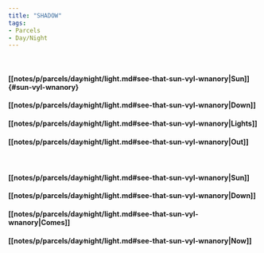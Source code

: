 ```yaml
---
title: "SHADOW"
tags:
- Parcels
- Day∕Night
---
```

&nbsp;
#### [[notes/p/parcels/day∕night/light.md#see-that-sun-vyl-wnanory|Sun]] {#sun-vyl-wnanory}
#### [[notes/p/parcels/day∕night/light.md#see-that-sun-vyl-wnanory|Down]]
#### [[notes/p/parcels/day∕night/light.md#see-that-sun-vyl-wnanory|Lights]]
#### [[notes/p/parcels/day∕night/light.md#see-that-sun-vyl-wnanory|Out]]
&nbsp;
#### [[notes/p/parcels/day∕night/light.md#see-that-sun-vyl-wnanory|Sun]]
#### [[notes/p/parcels/day∕night/light.md#see-that-sun-vyl-wnanory|Down]]
#### [[notes/p/parcels/day∕night/light.md#see-that-sun-vyl-wnanory|Comes]]
#### [[notes/p/parcels/day∕night/light.md#see-that-sun-vyl-wnanory|Now]]
